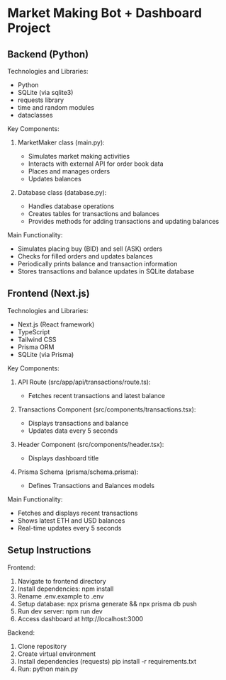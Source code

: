# Market Making Bot + Dashboard Project

## Backend (Python)

Technologies and Libraries:
- Python
- SQLite (via sqlite3)
- requests library
- time and random modules
- dataclasses

Key Components:
1. MarketMaker class (main.py):
   - Simulates market making activities
   - Interacts with external API for order book data
   - Places and manages orders
   - Updates balances

2. Database class (database.py):
   - Handles database operations
   - Creates tables for transactions and balances
   - Provides methods for adding transactions and updating balances

Main Functionality:
- Simulates placing buy (BID) and sell (ASK) orders
- Checks for filled orders and updates balances
- Periodically prints balance and transaction information
- Stores transactions and balance updates in SQLite database

## Frontend (Next.js)

Technologies and Libraries:
- Next.js (React framework)
- TypeScript
- Tailwind CSS
- Prisma ORM
- SQLite (via Prisma)

Key Components:
1. API Route (src/app/api/transactions/route.ts):
   - Fetches recent transactions and latest balance

2. Transactions Component (src/components/transactions.tsx):
   - Displays transactions and balance
   - Updates data every 5 seconds

3. Header Component (src/components/header.tsx):
   - Displays dashboard title

4. Prisma Schema (prisma/schema.prisma):
   - Defines Transactions and Balances models

Main Functionality:
- Fetches and displays recent transactions
- Shows latest ETH and USD balances
- Real-time updates every 5 seconds

## Setup Instructions

Frontend:
1. Navigate to frontend directory
2. Install dependencies: npm install
3. Rename .env.example to .env
4. Setup database: npx prisma generate && npx prisma db push
5. Run dev server: npm run dev
6. Access dashboard at http://localhost:3000


Backend:
1. Clone repository
2. Create virtual environment
3. Install dependencies (requests) pip install -r requirements.txt
4. Run: python main.py
